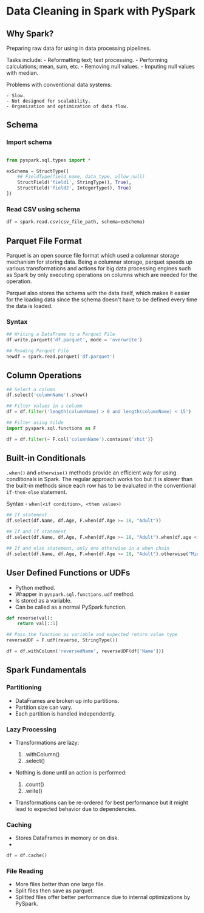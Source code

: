 # Data Cleaning in Spark with PySpark

## Why Spark?

Preparing raw data for using in data processing pipelines.

Tasks include:
    - Reformatting text; text processing.
    - Performing calculations; mean, sum, etc.
    - Removing null values.
    - Imputing null values with median.

Problems with conventional data systems:

    - Slow.
    - Not designed for scalability.
    - Organization and optimization of data flow.

## Schema

### Import schema

```Python

from pyspark.sql.types import *

exSchema = StructType([
    ## FieldType(field_name, data_type, allow_null)
    StructField('field1', StringType(), True),
    StructField('field2', IntegerType(), True)
])

```

### Read CSV using schema

```Python
df = spark.read.csv(csv_file_path, schema=exSchema)
```

## Parquet File Format

Parquet is an open source file format which used a columnar storage mechanism for storing data. Being a columnar storage, parquet speeds up various transformations and actions for big data processing engines such as Spark by only executing operations on columns which are needed for the operation.

Parquet also stores the schema with the data itself, which makes it easier for the loading data since the schema doesn't have to be defined every time the data is loaded.

### Syntax

```Python
## Writing a DataFrame to a Parquet File
df.write.parquet('df.parquet', mode = 'overwrite')

## Reading Parquet File
newdf = spark.read.parquet('df.parquet')
```

## Column Operations

```Python
## Select a column
df.select('columnName').show()

## Filter values in a column
df = df.filter('length(columnName) > 0 and length(columnName) < 15')

## Filter using tilde
import pyspark.sql.functions as F

df = df.filter(~ F.col('columnName').contains('shit'))
```

## Built-in Conditionals

`.when()` and `otherwise()` methods provide an efficient way for using conditionals in Spark. The regular approach works too but it is slower than the built-in methods since each row has to be evaluated in the conventional `if-then-else` statement.

Syntax - `when(<if condition>, <then value>)`

```Python
## If statement
df.select(df.Name, df.Age, F.when(df.Age >= 18, "Adult"))

## If and If statement
df.select(df.Name, df.Age, F.when(df.Age >= 18, "Adult").when(df.age < 18, "Minor"))

## If and else statement, only one otherwise in a when chain
df.select(df.Name, df.Age, F.when(df.Age >= 18, "Adult").otherwise("Minor"))
```

## User Defined Functions or UDFs

- Python method.
- Wrapper in `pyspark.sql.functions.udf` method.
- Is stored as a variable.
- Can be called as a normal PySpark function.

```Python
def reverse(val):
    return val[::1]

## Pass the function as variable and expected return value type
reverseUDF = F.udf(reverse, StringType())

df = df.withColumn('reversedName', reverseUDF(df['Name']))
```

## Spark Fundamentals

### Partitioning

- DataFrames are broken up into partitions.
- Partition size can vary.
- Each partition is handled independently.

### Lazy Processing

- Transformations are lazy:
    1. .withColumn()
    2. .select()

- Nothing is done until an action is performed:
    1. .count()
    2. .write()

- Transformations can be re-ordered for best performance but it might lead to expected behavior due to dependencies.

### Caching

- Stores DataFrames in memory or on disk.
- 

```Python
df = df.cache()
```

### File Reading

- More files better than one large file.
- Split files then save as parquet.
- Splitted files offer better performance due to internal optimizations by PySpark.